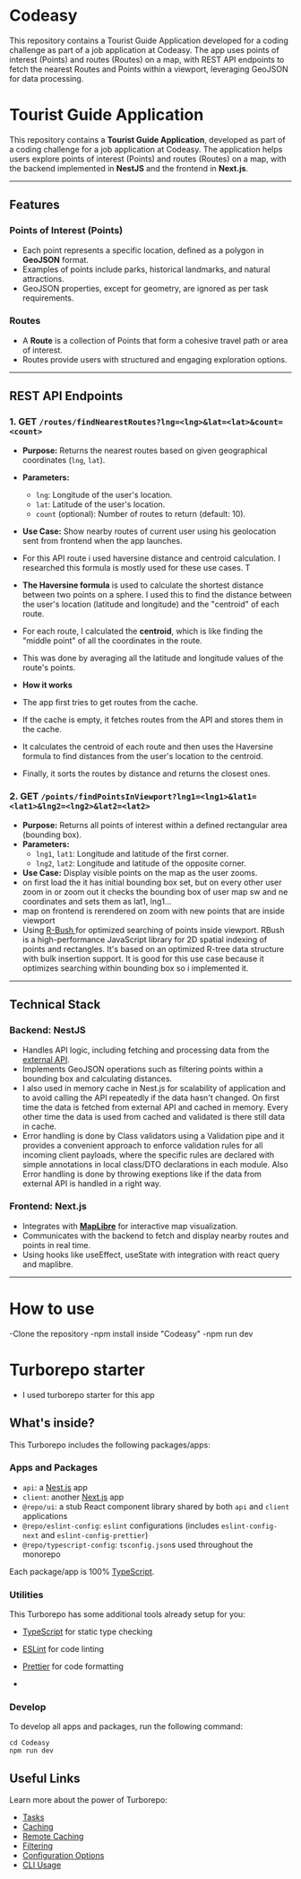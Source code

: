 # Codeasy

This repository contains a Tourist Guide Application developed for a coding challenge as part of a job application at Codeasy. The app uses points of interest (Points) and routes (Routes) on a map, with REST API endpoints to fetch the nearest Routes and Points within a viewport, leveraging GeoJSON for data processing.

# **Tourist Guide Application**

This repository contains a **Tourist Guide Application**, developed as part of a coding challenge for a job application at Codeasy. The application helps users explore points of interest (Points) and routes (Routes) on a map, with the backend implemented in **NestJS** and the frontend in **Next.js**.

---

## **Features**

### **Points of Interest (Points)**

- Each point represents a specific location, defined as a polygon in **GeoJSON** format.
- Examples of points include parks, historical landmarks, and natural attractions.
- GeoJSON properties, except for geometry, are ignored as per task requirements.

### **Routes**

- A **Route** is a collection of Points that form a cohesive travel path or area of interest.
- Routes provide users with structured and engaging exploration options.

---

## **REST API Endpoints**

### **1. GET `/routes/findNearestRoutes?lng=<lng>&lat=<lat>&count=<count>`**

- **Purpose:** Returns the nearest routes based on given geographical coordinates (`lng`, `lat`).
- **Parameters:**
  - `lng`: Longitude of the user's location.
  - `lat`: Latitude of the user's location.
  - `count` (optional): Number of routes to return (default: 10).
- **Use Case:** Show nearby routes of current user using his geolocation sent from frontend when the app launches.
- For this API route i used haversine distance and centroid calculation. I researched this formula is mostly used for these use cases. T
- **The Haversine formula** is used to calculate the shortest distance between two points on a sphere. I used this to find the distance between the user's location (latitude and longitude) and the "centroid" of each route.
- For each route, I calculated the **centroid**, which is like finding the "middle point" of all the coordinates in the route.
- This was done by averaging all the latitude and longitude values of the route's points.


- **How it works**
- The app first tries to get routes from the cache.
- If the cache is empty, it fetches routes from the API and stores them in the cache.
- It calculates the centroid of each route and then uses the Haversine formula to find distances from the user's location to the centroid.
- Finally, it sorts the routes by distance and returns the closest ones.



### **2. GET `/points/findPointsInViewport?lng1=<lng1>&lat1=<lat1>&lng2=<lng2>&lat2=<lat2>`**

- **Purpose:** Returns all points of interest within a defined rectangular area (bounding box).
- **Parameters:**
  - `lng1`, `lat1`: Longitude and latitude of the first corner.
  - `lng2`, `lat2`: Longitude and latitude of the opposite corner.
- **Use Case:** Display visible points on the map as the user zooms.
- on first load the it has initial bounding box set, but on every other user zoom in or zoom out it checks the bounding box of user map sw and ne coordinates and sets them as lat1, lng1...
- map on frontend is rerendered on zoom with new points that are inside viewport
- Using [ R-Bush ](https://github.com/mourner/rbush) for optimized searching of points inside viewport. RBush is a high-performance JavaScript library for 2D spatial indexing of points and rectangles. It's based on an optimized R-tree data structure with bulk insertion support. It is good for this use case because it optimizes searching within bounding box so i implemented it.

---

## **Technical Stack**

### **Backend: NestJS**

- Handles API logic, including fetching and processing data from the  [external API](https://chat.codeasy.com/api/job-application).
- Implements GeoJSON operations such as filtering points within a bounding box and calculating distances.
- I also used in memory cache in Nest.js for scalability of application and to avoid calling the API repeatedly if the data hasn't changed. On first time the data is fetched from external API and cached in memory. Every other time the data is used from cached and validated is there still data in cache. 
- Error handling is done by Class validators using a Validation pipe and it provides a convenient approach to enforce validation rules for all incoming client payloads, where the specific rules are declared with simple annotations in local class/DTO declarations in each module. Also Error handling is done by throwing exeptions like if the data from external API is handled in a right way.



### **Frontend: Next.js**

- Integrates with [**MapLibre**](https://visgl.github.io/react-map-gl/docs/get-started) for interactive map visualization. 
- Communicates with the backend to fetch and display nearby routes and points in real time.
- Using hooks like useEffect, useState with integration with react query and maplibre.

---

# How to use

-Clone the repository
-npm install inside "Codeasy"
-npm run dev

# Turborepo starter

- I used turborepo starter for this app

## What's inside?

This Turborepo includes the following packages/apps:

### Apps and Packages

- `api`: a [Nest.js](https://nestjs.com/) app
- `client`: another [Next.js](https://nextjs.org/) app
- `@repo/ui`: a stub React component library shared by both `api` and `client` applications
- `@repo/eslint-config`: `eslint` configurations (includes `eslint-config-next` and `eslint-config-prettier`)
- `@repo/typescript-config`: `tsconfig.json`s used throughout the monorepo

Each package/app is 100% [TypeScript](https://www.typescriptlang.org/).

### Utilities

This Turborepo has some additional tools already setup for you:

- [TypeScript](https://www.typescriptlang.org/) for static type checking
- [ESLint](https://eslint.org/) for code linting
- [Prettier](https://prettier.io) for code formatting

- 
### Develop

To develop all apps and packages, run the following command:

```
cd Codeasy
npm run dev
```


## Useful Links

Learn more about the power of Turborepo:

- [Tasks](https://turbo.build/repo/docs/core-concepts/monorepos/running-tasks)
- [Caching](https://turbo.build/repo/docs/core-concepts/caching)
- [Remote Caching](https://turbo.build/repo/docs/core-concepts/remote-caching)
- [Filtering](https://turbo.build/repo/docs/core-concepts/monorepos/filtering)
- [Configuration Options](https://turbo.build/repo/docs/reference/configuration)
- [CLI Usage](https://turbo.build/repo/docs/reference/command-line-reference)
